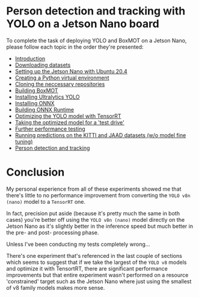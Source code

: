 # Person detection and tracking with YOLO on a Jetson Nano board

To complete the task of deploying YOLO and BoxMOT on a Jetson Nano, please follow each topic
in the order they're presented:

- [Introduction](INTRO.md)
- [Downloading datasets](DATASETS.md)
- [Setting up the Jetson Nano with Ubuntu 20.4](JETSON.md)
- [Creating a Python virtual environment](VENV.md)
- [Cloning the neccessary repositories](REPOS.md)
- [Building BoxMOT](BOXMOT.md)
- [Installing Ultralytics YOLO](ULTRALYTICS.md)
- [Installing ONNX](ONNX.md)
- [Building ONNX Runtime](ONNXRUNTIME.md)
- [Optimizing the YOLO model with TensorRT](OPTIMIZE.md)
- [Taking the optimized model for a 'test drive'](PREDICTIONS.md)
- [Further performance testing](PTEST.md)
- [Running predictions on the KITTI and JAAD datasets (w/o model fine tuning)](FPTEST.md)
- [Person detection and tracking](DETECTNTRACK.md)

# Conclusion

My personal experience from all of these experiments showed me that there's little to no
performance improvement from converting the `YOLO v8n (nano)` model to a `TensorRT` one.

In fact, precision put aside (because it's pretty much the same in both cases) you're better
off using the `YOLO v8n (nano)` model directly on the Jetson Nano as it's slightly better
in the inference speed but much better in the pre- and post- processing phase.

Unless I've been conducting my tests completely wrong...

There's one experiment that's referenced in the last couple of sections which seems to
suggest that if we take the largest of the `YOLO v8` models and optimize it with TensortRT,
there are significant performance improvements but that entire experiment wasn't performed
on a resource 'constrained' target such as the Jetson Nano where just using the smallest
of v8 family models makes more sense.
